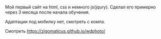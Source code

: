 Мой первый сайт на html, css и немного js(jqury). Сделал его примерно через 3 месяца после начала обучения. 

Адаптации под мобилку нет, смотреть с компа.

Смотреть https://zigomaticus.github.io/wdphoto/
